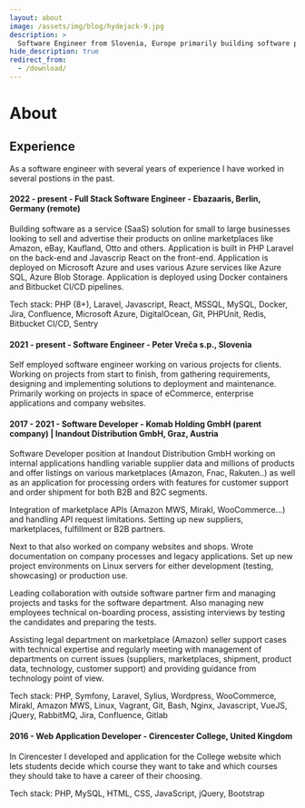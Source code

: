 ```yaml
---
layout: about
image: /assets/img/blog/hydejack-9.jpg
description: >
  Software Engineer from Slovenia, Europe primarily building software products in the space of eCommerce.
hide_description: true
redirect_from:
  - /download/
---
```


# About

<!--author-->

## Experience
As a software engineer with several years of experience I have worked in several postions in the past.

#### 2022 - present - Full Stack Software Engineer - Ebazaaris, Berlin, Germany (remote)

Building software as a service (SaaS) solution for small to large businesses looking to sell and advertise their products on online marketplaces like Amazon, eBay, Kaufland, Otto and others. Application is built in PHP Laravel on the back-end and Javascrip React on the front-end. Application is deployed on Microsoft Azure and uses various Azure services like Azure SQL, Azure Blob Storage. Application is deployed using Docker containers and Bitbucket CI/CD pipelines.

Tech stack: PHP (8+), Laravel, Javascript, React, MSSQL, MySQL, Docker, Jira, Confluence, Microsoft Azure, DigitalOcean, Git, PHPUnit, Redis, Bitbucket CI/CD, Sentry

#### 2021 - present - Software Engineer - Peter Vreča s.p., Slovenia

Self employed software engineer working on various projects for clients. Working on projects from start to finish, from gathering requirements, designing and implementing solutions to deployment and maintenance. Primarily working on projects in space of eCommerce, enterprise applications and company websites.

#### 2017 - 2021 - Software Developer - Komab Holding GmbH (parent company) | Inandout Distribution GmbH, Graz, Austria
Software Developer position at Inandout Distribution GmbH working on internal applications handling variable supplier data and millions of products and offer listings on various marketplaces (Amazon, Fnac, Rakuten..) as well as an application for processing orders with features for customer support and order shipment for both B2B and B2C segments.

Integration of marketplace APIs (Amazon MWS, Mirakl, WooCommerce...) and handling API request limitations. Setting up new suppliers, marketplaces, fulfillment or B2B partners.

Next to that also worked on company websites and shops. Wrote documentation on company processes and legacy applications. Set up new project environments on Linux servers for either development (testing, showcasing) or production use.

Leading collaboration with outside software partner firm and managing projects and tasks for the software department. Also managing new employees technical on-boarding process, assisting interviews by testing the candidates and preparing the tests.

Assisting legal department on marketplace (Amazon) seller support cases with technical expertise and regularly meeting with management of departments on current issues (suppliers, marketplaces, shipment, product data, technology, customer support) and providing guidance from technology point of view.

Tech stack: PHP, Symfony, Laravel, Sylius, Wordpress, WooCommerce, Mirakl, Amazon MWS, Linux, Vagrant, Git, Bash, Nginx, Javascript, VueJS, jQuery, RabbitMQ, Jira, Confluence, Gitlab

#### 2016 - Web Application Developer - Cirencester College, United Kingdom

In Cirencester I developed and application for the College website which lets students decide which course they want to take and which courses they should take to have a career of their choosing.

Tech stack: PHP, MySQL, HTML, CSS, JavaScript, jQuery, Bootstrap